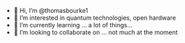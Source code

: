 - 👋 Hi, I’m @thomasbourke1
- 👀 I’m interested in quantum technologies, open hardware
- 🌱 I’m currently learning ... a lot of things...
- 💞️ I’m looking to collaborate on ... not much at the moment

<!---
thomasbourke1/thomasbourke1 is a ✨ special ✨ repository because its `README.md` (this file) appears on your GitHub profile.
You can click the Preview link to take a look at your changes.
--->
